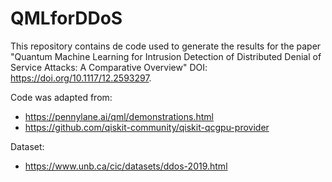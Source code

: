 # QMLforDDoS

This repository contains de code used to generate the results for the paper "Quantum Machine Learning for Intrusion Detection of Distributed Denial of Service Attacks: A Comparative Overview" DOI: https://doi.org/10.1117/12.2593297.

Code was adapted from:
- https://pennylane.ai/qml/demonstrations.html
- https://github.com/qiskit-community/qiskit-qcgpu-provider

Dataset:
- https://www.unb.ca/cic/datasets/ddos-2019.html
